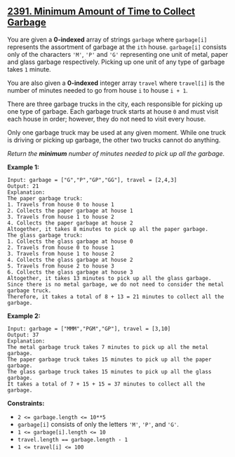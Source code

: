 ## [2391. Minimum Amount of Time to Collect Garbage](https://leetcode.com/problems/minimum-amount-of-time-to-collect-garbage/description/?envType=daily-question&envId=2023-11-20)


You are given a **0-indexed** array of strings `garbage` where `garbage[i]` represents the assortment of garbage at the `ith` house. `garbage[i]` consists only of the characters `'M'`, `'P'` and `'G'` representing one unit of metal, paper and glass garbage respectively. Picking up one unit of any type of garbage takes `1` minute.

You are also given a **0-indexed** integer array `travel` where `travel[i]` is the number of minutes needed to go from house `i` to house `i + 1`.

There are three garbage trucks in the city, each responsible for picking up one type of garbage. Each garbage truck starts at house `0` and must visit each house in order; however, they do not need to visit every house.

Only one garbage truck may be used at any given moment. While one truck is driving or picking up garbage, the other two trucks cannot do anything.

*Return the **minimum** number of minutes needed to pick up all the garbage.*

 

**Example 1:**

    Input: garbage = ["G","P","GP","GG"], travel = [2,4,3]  
    Output: 21  
    Explanation:  
    The paper garbage truck:  
    1. Travels from house 0 to house 1  
    2. Collects the paper garbage at house 1  
    3. Travels from house 1 to house 2  
    4. Collects the paper garbage at house 2  
    Altogether, it takes 8 minutes to pick up all the paper garbage.  
    The glass garbage truck:  
    1. Collects the glass garbage at house 0  
    2. Travels from house 0 to house 1  
    3. Travels from house 1 to house 2  
    4. Collects the glass garbage at house 2  
    5. Travels from house 2 to house 3  
    6. Collects the glass garbage at house 3  
    Altogether, it takes 13 minutes to pick up all the glass garbage.  
    Since there is no metal garbage, we do not need to consider the metal garbage truck.  
    Therefore, it takes a total of 8 + 13 = 21 minutes to collect all the garbage.  

**Example 2:**

    Input: garbage = ["MMM","PGM","GP"], travel = [3,10]  
    Output: 37  
    Explanation:  
    The metal garbage truck takes 7 minutes to pick up all the metal garbage.  
    The paper garbage truck takes 15 minutes to pick up all the paper garbage.  
    The glass garbage truck takes 15 minutes to pick up all the glass garbage.  
    It takes a total of 7 + 15 + 15 = 37 minutes to collect all the garbage.  
 

**Constraints:**

- `2 <= garbage.length <= 10**5`
- `garbage[i]` consists of only the letters `'M'`, `'P'`, and `'G'`.
- `1 <= garbage[i].length <= 10`
- `travel.length == garbage.length - 1`
- `1 <= travel[i] <= 100`